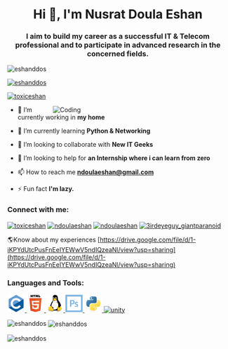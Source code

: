 <h1 align="center">Hi 👋, I'm Nusrat Doula Eshan</h1>
<h3 align="center">I aim to build my career as a successful IT & Telecom professional and to participate in advanced research in the concerned fields.</h3>

<p align="left"> <img src="https://komarev.com/ghpvc/?username=eshanddos&label=Profile%20views&color=0e75b6&style=flat" alt="eshanddos" /> </p>

<p align="left"> <a href="https://github.com/ryo-ma/github-profile-trophy"><img src="https://github-profile-trophy.vercel.app/?username=eshanddos" alt="eshanddos" /></a> </p>

<p align="left"> <a href="https://twitter.com/toxiceshan" target="blank"><img src="https://img.shields.io/twitter/follow/toxiceshan?logo=twitter&style=for-the-badge" alt="toxiceshan" /></a> </p>
<img align="right" alt="Coding" width="400" src="https://media1.tenor.com/images/a65134d2c920a7d10312416c12ee1234/tenor.gif?itemid=7431307">

- 🔭 I’m currently working in **my home**

- 🌱 I’m currently learning **Python & Networking**

- 👯 I’m looking to collaborate with **New IT Geeks**

- 🤝 I’m looking to help for **an Internship where i can learn from zero**

- 📫 How to reach me **ndoulaeshan@gmail.com**

- ⚡ Fun fact **I'm lazy.**

<h3 align="left">Connect with me:</h3>
<p align="left">
<a href="https://twitter.com/toxiceshan" target="blank"><img align="center" src="https://raw.githubusercontent.com/rahuldkjain/github-profile-readme-generator/neutral-icons/src/images/icons/Social/twitter.svg" alt="toxiceshan" height="30" width="40" /></a>
<a href="https://linkedin.com/in/ndoulaeshan" target="blank"><img align="center" src="https://raw.githubusercontent.com/rahuldkjain/github-profile-readme-generator/neutral-icons/src/images/icons/Social/linked-in-alt.svg" alt="ndoulaeshan" height="30" width="40" /></a>
<a href="https://fb.com/ndoulaeshan" target="blank"><img align="center" src="https://raw.githubusercontent.com/rahuldkjain/github-profile-readme-generator/neutral-icons/src/images/icons/Social/facebook.svg" alt="ndoulaeshan" height="30" width="40" /></a>
<a href="https://instagram.com/3irdeyeguy_giantparanoid" target="blank"><img align="center" src="https://raw.githubusercontent.com/rahuldkjain/github-profile-readme-generator/neutral-icons/src/images/icons/Social/instagram.svg" alt="3irdeyeguy_giantparanoid" height="30" width="40" /></a>
</p>

🌎Know about my experiences [https://drive.google.com/file/d/1-iKPYdUtcPusFnEeIYEWwV5ndIQzeaNl/view?usp=sharing](https://drive.google.com/file/d/1-iKPYdUtcPusFnEeIYEWwV5ndIQzeaNl/view?usp=sharing)


<h3 align="left">Languages and Tools:</h3>
<p align="left"> <a href="https://www.cprogramming.com/" target="_blank"> <img src="https://raw.githubusercontent.com/devicons/devicon/master/icons/c/c-original.svg" alt="c" width="40" height="40"/> </a> <a href="https://www.w3.org/html/" target="_blank"> <img src="https://raw.githubusercontent.com/devicons/devicon/master/icons/html5/html5-original-wordmark.svg" alt="html5" width="40" height="40"/> </a> <a href="https://www.linux.org/" target="_blank"> <img src="https://raw.githubusercontent.com/devicons/devicon/master/icons/linux/linux-original.svg" alt="linux" width="40" height="40"/> </a> <a href="https://www.photoshop.com/en" target="_blank"> <img src="https://raw.githubusercontent.com/devicons/devicon/master/icons/photoshop/photoshop-line.svg" alt="photoshop" width="40" height="40"/> </a> <a href="https://www.python.org" target="_blank"> <img src="https://raw.githubusercontent.com/devicons/devicon/master/icons/python/python-original.svg" alt="python" width="40" height="40"/> </a> <a href="https://unity.com/" target="_blank"> <img src="https://www.vectorlogo.zone/logos/unity3d/unity3d-icon.svg" alt="unity" width="40" height="40"/> </a> </p>

<p><img align="left" src="https://github-readme-stats.vercel.app/api/top-langs?username=eshanddos&show_icons=true&locale=en&layout=compact" alt="eshanddos" /></p>

<p>&nbsp;<img align="center" src="https://github-readme-stats.vercel.app/api?username=eshanddos&show_icons=true&locale=en" alt="eshanddos" /></p>

<p><img align="center" src="https://github-readme-streak-stats.herokuapp.com/?user=eshanddos&" alt="eshanddos" /></p>
